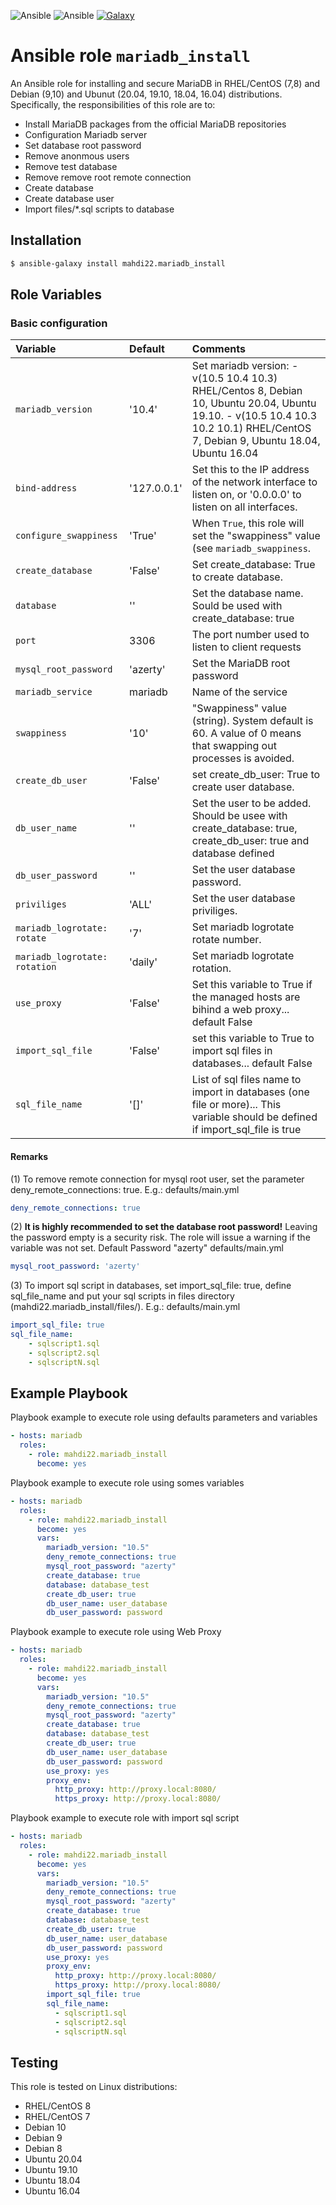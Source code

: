 ![Ansible](https://img.shields.io/ansible/role/d/51033)
![Ansible](https://img.shields.io/ansible/quality/51033)
[![Galaxy](https://img.shields.io/ansible/role/51033)](https://galaxy.ansible.com/mahdi22/mariadb_install)
# Ansible role `mariadb_install`


An Ansible role for installing and secure MariaDB in RHEL/CentOS (7,8) and Debian (9,10) and Ubunut (20.04, 19.10, 18.04, 16.04) distributions. Specifically, the responsibilities of this role are to:

- Install MariaDB packages from the official MariaDB repositories
- Configuration Mariadb server
- Set database root password
- Remove anonmous users
- Remove test database
- Remove remove root remote connection
- Create database
- Create database user
- Import files/*.sql scripts to database

## Installation
``` bash
$ ansible-galaxy install mahdi22.mariadb_install
```

## Role Variables

### Basic configuration

| Variable                       | Default         | Comments                                                                                                     |
| :---                           | :---            | :---                                                                                                         |
| `mariadb_version     `         | '10.4'          | Set mariadb version: - v(10.5 10.4 10.3) RHEL/Centos 8, Debian 10, Ubuntu 20.04, Ubuntu 19.10. - v(10.5 10.4 10.3 10.2 10.1) RHEL/CentOS 7, Debian 9,  Ubuntu 18.04, Ubuntu 16.04                                                                                         |
| `bind-address`                 | '127.0.0.1'     | Set this to the IP address of the network interface to listen on, or '0.0.0.0' to listen on all interfaces.  |
| `configure_swappiness`         | 'True'           | When `True`, this role will set the "swappiness" value (see `mariadb_swappiness`.                            |
| `create_database`                     | 'False'           | Set create_database: True to create database.                                                                                       |
| `database`                     | ''              | Set the database name. Sould be used with create_database: true                                                                                       |
| `port`                         | 3306            | The port number used to listen to client requests                                                            |
| `mysql_root_password`          | 'azerty'              | Set the MariaDB root password                                                                                |
| `mariadb_service`              | mariadb         | Name of the service                                                                                          |
| `swappiness`                   | '10'            | "Swappiness" value (string). System default is 60. A value of 0 means that swapping out processes is avoided.|
| `create_db_user`                     | 'False'           | set create_db_user: True to create user database.                                                                                       |
| `db_user_name`                 | ''      | Set the user to be added. Should be usee with create_database: true, create_db_user: true and database defined                                                                                    |
| `db_user_password`             | ''        | Set the user database password.                                                                              |
| `priviliges`                   | 'ALL'           | Set the user database priviliges.                                                                            |
| `mariadb_logrotate: rotate`    | '7'             | Set mariadb logrotate rotate number.                                                                         |
| `mariadb_logrotate: rotation`  | 'daily'         | Set mariadb logrotate rotation.                                                                              |
| `use_proxy`                 | 'False'      | Set this variable to True if the managed hosts are bihind a web proxy... default False                                                                                    |
| `import_sql_file`                 | 'False'      | set this variable to True to import sql files in databases... default False                                                                                    |
| `sql_file_name`                 | '[]'      | List of sql files name to import in databases (one file or more)... This variable should be defined if import_sql_file is true  |

#### Remarks

(1) To remove remote connection for mysql root user, set the parameter deny_remote_connections: true. E.g.:
defaults/main.yml
```yaml
deny_remote_connections: true
```

(2) **It is highly recommended to set the database root password!** Leaving the password empty is a  security risk. The role will issue a warning if the variable was not set. Default Password "azerty"
defaults/main.yml
```Yaml
mysql_root_password: 'azerty'
```
(3) To import sql script in databases, set import_sql_file: true, define sql_file_name and put your sql scripts in files directory (mahdi22.mariadb_install/files/). E.g.:
defaults/main.yml
```yaml
import_sql_file: true
sql_file_name:
    - sqlscript1.sql
    - sqlscript2.sql
    - sqlscriptN.sql
```
## Example Playbook

Playbook example to execute role using defaults parameters and variables

```Yaml
- hosts: mariadb
  roles:
    - role: mahdi22.mariadb_install
      become: yes
```
Playbook example to execute role using somes variables

```Yaml
- hosts: mariadb
  roles:
    - role: mahdi22.mariadb_install
      become: yes
      vars:
        mariadb_version: "10.5"
        deny_remote_connections: true
        mysql_root_password: "azerty"
        create_database: true
        database: database_test
        create_db_user: true
        db_user_name: user_database
        db_user_password: password
```
Playbook example to execute role using Web Proxy

```Yaml
- hosts: mariadb
  roles:
    - role: mahdi22.mariadb_install
      become: yes
      vars:
        mariadb_version: "10.5"
        deny_remote_connections: true
        mysql_root_password: "azerty"
        create_database: true
        database: database_test
        create_db_user: true
        db_user_name: user_database
        db_user_password: password
        use_proxy: yes
        proxy_env:
          http_proxy: http://proxy.local:8080/
          https_proxy: http://proxy.local:8080/
```

Playbook example to execute role with import sql script

```Yaml
- hosts: mariadb
  roles:
    - role: mahdi22.mariadb_install
      become: yes
      vars:
        mariadb_version: "10.5"
        deny_remote_connections: true
        mysql_root_password: "azerty"
        create_database: true
        database: database_test
        create_db_user: true
        db_user_name: user_database
        db_user_password: password
        use_proxy: yes
        proxy_env:
          http_proxy: http://proxy.local:8080/
          https_proxy: http://proxy.local:8080/
        import_sql_file: true
        sql_file_name:
          - sqlscript1.sql
          - sqlscript2.sql
          - sqlscriptN.sql
```
## Testing

This role is tested on Linux distributions:

- RHEL/CentOS 8
- RHEL/CentOS 7
- Debian 10
- Debian 9
- Debian 8
- Ubuntu 20.04
- Ubuntu 19.10
- Ubuntu 18.04
- Ubuntu 16.04
